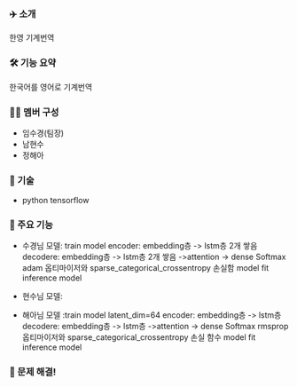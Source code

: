 ### ✈️ 소개
한영 기계번역
    
### 🛠 기능 요약
 한국어를 영어로 기계번역

### 👩‍💻 멤버 구성
- 임수경(팀장)
- 남현수
- 정해아

### 📌 기술
- python tensorflow

### 📌 주요 기능 
- 수경님 모델: train model
             encoder: embedding층 -> lstm층 2개 쌓음 
             decodere: embedding층 -> lstm층 2개 쌓음 ->attention -> dense Softmax
             adam 옵티마이저와 sparse_categorical_crossentropy 손실함
             model fit
             inference model
             
             
- 현수님 모델:
             
             
             
- 해아님 모델 :train model
             latent_dim=64 
             encoder: embedding층 -> lstm층
             decodere: embedding층 -> lstm층  ->attention -> dense Softmax
             rmsprop 옵티마이저와 sparse_categorical_crossentropy 손실 함수
             model fit
             inference model
             
### 📌 문제 해결!
